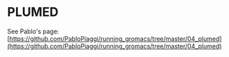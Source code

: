 # PLUMED

See Pablo's page: [https://github.com/PabloPiaggi/running_gromacs/tree/master/04_plumed](https://github.com/PabloPiaggi/running_gromacs/tree/master/04_plumed)
